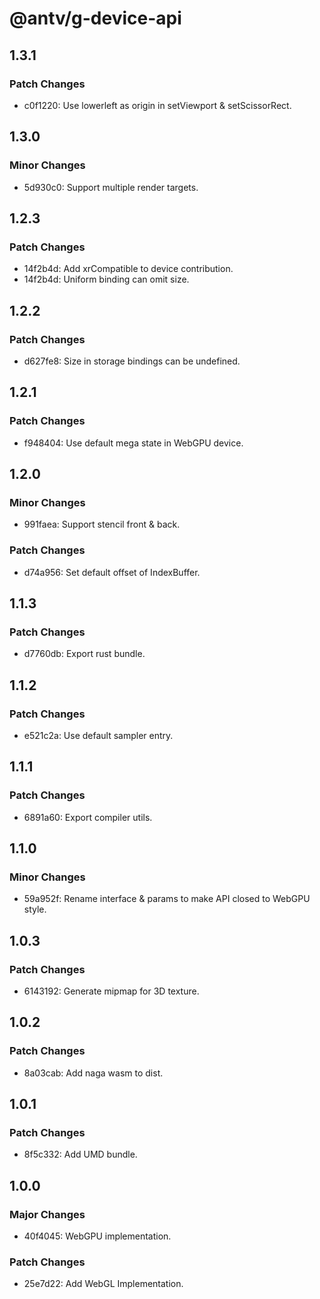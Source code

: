 # @antv/g-device-api

## 1.3.1

### Patch Changes

-   c0f1220: Use lowerleft as origin in setViewport & setScissorRect.

## 1.3.0

### Minor Changes

-   5d930c0: Support multiple render targets.

## 1.2.3

### Patch Changes

-   14f2b4d: Add xrCompatible to device contribution.
-   14f2b4d: Uniform binding can omit size.

## 1.2.2

### Patch Changes

-   d627fe8: Size in storage bindings can be undefined.

## 1.2.1

### Patch Changes

-   f948404: Use default mega state in WebGPU device.

## 1.2.0

### Minor Changes

-   991faea: Support stencil front & back.

### Patch Changes

-   d74a956: Set default offset of IndexBuffer.

## 1.1.3

### Patch Changes

-   d7760db: Export rust bundle.

## 1.1.2

### Patch Changes

-   e521c2a: Use default sampler entry.

## 1.1.1

### Patch Changes

-   6891a60: Export compiler utils.

## 1.1.0

### Minor Changes

-   59a952f: Rename interface & params to make API closed to WebGPU style.

## 1.0.3

### Patch Changes

-   6143192: Generate mipmap for 3D texture.

## 1.0.2

### Patch Changes

-   8a03cab: Add naga wasm to dist.

## 1.0.1

### Patch Changes

-   8f5c332: Add UMD bundle.

## 1.0.0

### Major Changes

-   40f4045: WebGPU implementation.

### Patch Changes

-   25e7d22: Add WebGL Implementation.
